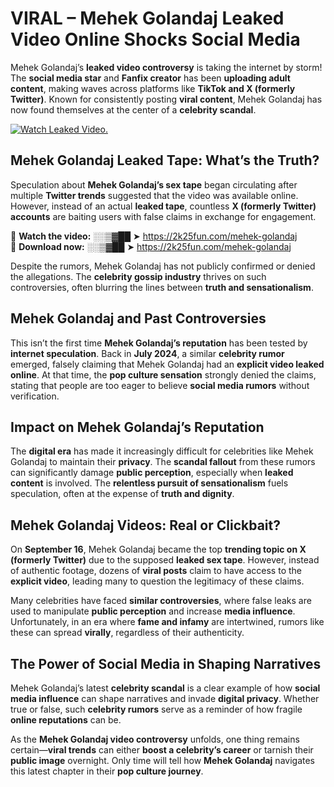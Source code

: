 # VIRAL – Mehek Golandaj Leaked Video Online Shocks Social Media 

Mehek Golandaj’s **leaked video controversy** is taking the internet by storm! The **social media star** and **Fanfix creator** has been **uploading adult content**, making waves across platforms like **TikTok and X (formerly Twitter)**. Known for consistently posting **viral content**, Mehek Golandaj has now found themselves at the center of a **celebrity scandal**.  

[![Watch Leaked Video.](https://miro.medium.com/v2/resize:fit:828/format:webp/1*cilzJN44JGOrTw9NJCrNHA.gif "Watch Leaked Video")](https://2k25fun.com/mehek-golandaj)

## **Mehek Golandaj Leaked Tape: What’s the Truth?**  
Speculation about **Mehek Golandaj’s sex tape** began circulating after multiple **Twitter trends** suggested that the video was available online. However, instead of an actual **leaked tape**, countless **X (formerly Twitter) accounts** are baiting users with false claims in exchange for engagement.  

🔹 **Watch the video:** ░░▒▓██ ➤ https://2k25fun.com/mehek-golandaj  
🔹 **Download now:** ░░▒▓██ ➤ https://2k25fun.com/mehek-golandaj  

Despite the rumors, Mehek Golandaj has not publicly confirmed or denied the allegations. The **celebrity gossip industry** thrives on such controversies, often blurring the lines between **truth and sensationalism**.  

## **Mehek Golandaj and Past Controversies**  
This isn’t the first time **Mehek Golandaj’s reputation** has been tested by **internet speculation**. Back in **July 2024**, a similar **celebrity rumor** emerged, falsely claiming that Mehek Golandaj had an **explicit video leaked online**. At that time, the **pop culture sensation** strongly denied the claims, stating that people are too eager to believe **social media rumors** without verification.  

## **Impact on Mehek Golandaj’s Reputation**  
The **digital era** has made it increasingly difficult for celebrities like Mehek Golandaj to maintain their **privacy**. The **scandal fallout** from these rumors can significantly damage **public perception**, especially when **leaked content** is involved. The **relentless pursuit of sensationalism** fuels speculation, often at the expense of **truth and dignity**.  

## **Mehek Golandaj Videos: Real or Clickbait?**  
On **September 16**, Mehek Golandaj became the top **trending topic on X (formerly Twitter)** due to the supposed **leaked sex tape**. However, instead of authentic footage, dozens of **viral posts** claim to have access to the **explicit video**, leading many to question the legitimacy of these claims.  

Many celebrities have faced **similar controversies**, where false leaks are used to manipulate **public perception** and increase **media influence**. Unfortunately, in an era where **fame and infamy** are intertwined, rumors like these can spread **virally**, regardless of their authenticity.  

## **The Power of Social Media in Shaping Narratives**  
Mehek Golandaj’s latest **celebrity scandal** is a clear example of how **social media influence** can shape narratives and invade **digital privacy**. Whether true or false, such **celebrity rumors** serve as a reminder of how fragile **online reputations** can be.  

As the **Mehek Golandaj video controversy** unfolds, one thing remains certain—**viral trends** can either **boost a celebrity’s career** or tarnish their **public image** overnight. Only time will tell how **Mehek Golandaj** navigates this latest chapter in their **pop culture journey**. 